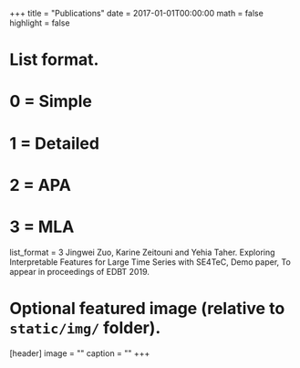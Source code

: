 +++
title = "Publications"
date = 2017-01-01T00:00:00
math = false
highlight = false

# List format.
#   0 = Simple
#   1 = Detailed
#   2 = APA
#   3 = MLA
list_format = 3
Jingwei Zuo, Karine Zeitouni and Yehia Taher. Exploring Interpretable Features for Large Time Series with SE4TeC, Demo paper, To appear in proceedings of EDBT 2019.
# Optional featured image (relative to `static/img/` folder).
[header]
image = ""
caption = ""
+++
